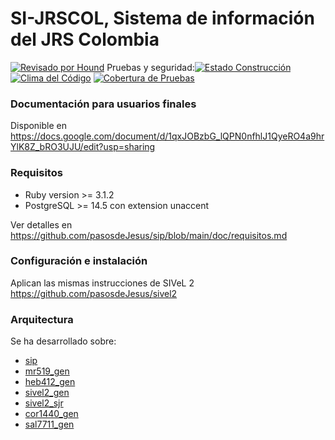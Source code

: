 # SI-JRSCOL, Sistema de información del JRS Colombia

[![Revisado por Hound](https://img.shields.io/badge/Reviewed_by-Hound-8E64B0.svg)](https://houndci.com) Pruebas y seguridad:[![Estado Construcción](https://gitlab.com/pasosdeJesus/si_jrscol/badges/main/pipeline.svg)](https://gitlab.com/pasosdeJesus/si_jrscol/-/pipelines?page=1&scope=all&ref=main) [![Clima del Código](https://api.codeclimate.com/v1/badges/7dec7636a89457304fa3/maintainability)](https://codeclimate.com/github/pasosdeJesus/si_jrscol/maintainability) [![Cobertura de Pruebas](https://api.codeclimate.com/v1/badges/7dec7636a89457304fa3/test_coverage)](https://codeclimate.com/github/pasosdeJesus/si_jrscol/test_coverage)

### Documentación para usuarios finales

Disponible en <https://docs.google.com/document/d/1qxJOBzbG_lQPN0nfhlJ1QyeRO4a9hrYlK8Z_bRO3UJU/edit?usp=sharing>


### Requisitos

* Ruby version >= 3.1.2
* PostgreSQL >= 14.5 con extension unaccent

Ver detalles en
<https://github.com/pasosdeJesus/sip/blob/main/doc/requisitos.md>


### Configuración e instalación
Aplican las mismas instrucciones de SIVeL 2
<https://github.com/pasosdeJesus/sivel2>

### Arquitectura
Se ha desarrollado sobre:
* [sip](https://github.com/pasosdeJesus/sip)
* [mr519_gen](https://github.com/pasosdeJesus/mr519_gen)
* [heb412_gen](https://github.com/pasosdeJesus/heb412_gen)
* [sivel2_gen](https://github.com/pasosdeJesus/sivel2_gen)
* [sivel2_sjr](https://github.com/pasosdeJesus/sivel2_sjr)
* [cor1440_gen](https://github.com/pasosdeJesus/cor1440_gen)
* [sal7711_gen](https://github.com/pasosdeJesus/sal7711_gen)


